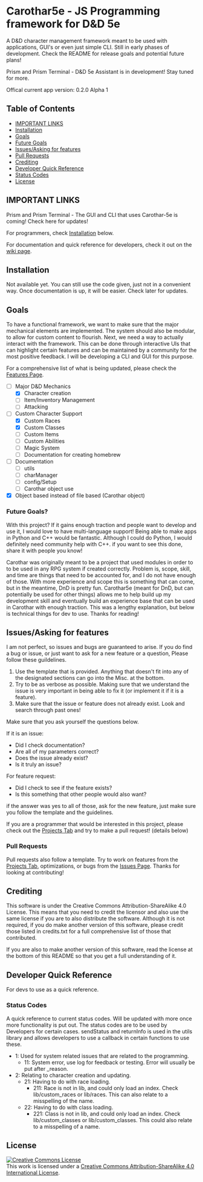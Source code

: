 # Carothar5e - JS Programming framework for D&D 5e
A D&amp;D character management framework meant to be used with applications, GUI's or even just simple CLI. Still in early phases of development. Check the README for release goals and potential future plans! 

Prism and Prism Terminal - D&D 5e Assistant is in development! Stay tuned for more.

Offical current app version: 0.2.0 Alpha 1

## Table of Contents
- [IMPORTANT LINKS](#important-links)
- [Installation](#installation)
- [Goals](#goals)
- [Future Goals](#future-goals)
- [Issues/Asking for features](#issuesasking-for-features)
- [Pull Requests](#pull-requests)
- [Crediting](#crediting)
- [Developer Quick Reference](#developer-quick-reference)
- [Status Codes](#status-codes)
- [License](#license)

## IMPORTANT LINKS
Prism and Prism Terminal - The GUI and CLI that uses Carothar-5e is coming! Check here for updates!

For programmers, check [Installation](#installation) below.

For documentation and quick reference for developers, check it out on the [wiki page](https://github.com/toastielad/Carothar-5e/wiki).

## Installation
Not available yet. You can still use the code given, just not in a convenient way. Once documentation is up, it will be easier. Check later for updates.

## Goals
To have a functional framework, we want to make sure that the major mechanical elements are implemented. The system should also be modular, to allow for custom content to flourish. Next, we need a way to actually interact with the framework. This can be done through interactive UIs that can highlight certain features and can be maintained by a community for the most positive feedback. I will be developing a CLI and GUI for this purpose.

For a comprehensive list of what is being updated, please check the [Features Page](https://github.com/users/toastielad/projects/2).

- [ ] Major D&D Mechanics
    - [x] Character creation
    - [ ] Item/Inventory Management
    - [ ] Attacking
- [ ] Custom Character Support
    - [x] Custom Races
    - [x] Custom Classes
    - [ ] Custom Items
    - [ ] Custom Abilities
    - [ ] Magic System
    - [ ] Documentation for creating homebrew
- [ ] Documentation
    - [ ] utils
    - [ ] charManager
    - [ ] config/Setup
    - [ ] Carothar object use
- [x] Object based instead of file based (Carothar object)

### Future Goals?
With this project? If it gains enough traction and people want to develop and use it, I would love to have multi-language support! Being able to make apps in Python and C++ would be fantastic. Although I could do Python, I would definitely need community help with C++. if you want to see this done, share it with people you know!

Carothar was originally meant to be a project that used modules in order to to be used in any RPG system if created correctly. Problem is, scope, skill, and time are things that need to be accounted for, and I do not have enough of those. With more experience and scope this is something that can come, but in the meantime, DnD is pretty fun. Carothar5e (meant for DnD, but can potentially be used for other things) allows me to help build up my development skill and eventually build an experience base that can be used in Carothar with enough traction. This was a lengthy explanation, but below is technical things for dev to use. Thanks for reading!

## Issues/Asking for features
I am not perfect, so issues and bugs are guaranteed to arise. If you do find a bug or issue, or just want to ask for a new feature or a question, Please follow these guildelines.

1. Use the template that is provided. Anything that doesn't fit into any of the designated sections can go into the Misc. at the bottom.
2. Try to be as verbose as possible. Making sure that we understand the issue is very important in being able to fix it (or implement it if it is a feature).
3. Make sure that the issue or feature does not already exist. Look and search through past ones!

Make sure that you ask yourself the questions below.

If it is an issue:
- Did I check documentation?
- Are all of my parameters correct?
- Does the issue already exist?
- Is it truly an issue?

For feature request:
- Did I check to see if the feature exists?
- Is this something that other people would also want?

if the answer was yes to all of those, ask for the new feature, just make sure you follow the template and the guidelines.

If you are a programmer that would be interested in this project, please check out the [Projects Tab](https://github.com/toastielad/Carothar-5e/projects?type=beta) and try to make a pull request! (details below)

### Pull Requests
Pull requests also follow a template. Try to work on features from the [Projects Tab](https://github.com/toastielad/Carothar-5e/projects?type=beta), optimizations, or bugs from the [Issues Page](https://github.com/toastielad/Carothar-5e/issues). Thanks for looking at contributing!

## Crediting
This software is under the Creative Commons Attribution-ShareAlike 4.0 License. This means that you need to credit the licensor and also use the same license if you are to also distribute the software. Although it is not required, if you do make another version of this software, please credit those listed in credits.txt for a full comprehensive list of those that contributed.

If you are also to make another version of this software, read the license at the bottom of this README so that you get a full understanding of it.

## Developer Quick Reference
For devs to use as a quick reference.

### Status Codes
A quick reference to current status codes. Will be updated with more once more functionality is put out. The status codes are to be used by Developers for certain cases.
sendStatus and returnInfo is used in the utils library and allows developers to use a callback in certain functions to use these.
- 1: Used for system related issues that are related to the programming.
    - 11: System error, use log for feedback or testing. Error will usually be put after _reason.
- 2: Relating to character creation and updating.
    - 21: Having to do with race loading.
        - 211: Race is not in lib, and could only load an index. Check lib/custom_races or lib/races. This can also relate to a misspelling of the name.
    - 22: Having to do with class loading.
        - 221: Class is not in lib, and could only load an index. Check lib/custom_classes or lib/custom_classes. This could also relate to a misspelling of a name.

## License
<a rel="license" href="http://creativecommons.org/licenses/by-sa/4.0/"><img alt="Creative Commons License" style="border-width:0" src="https://i.creativecommons.org/l/by-sa/4.0/88x31.png" /></a><br />This work is licensed under a <a rel="license" href="http://creativecommons.org/licenses/by-sa/4.0/">Creative Commons Attribution-ShareAlike 4.0 International License</a>.